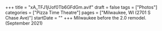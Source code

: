 +++
title = "xA_TFJ1jUof0Tb6GFdGm.avif"
draft = false
tags = ["Photos"]
categories = ["Pizza Time Theatre"]
pages = ["Milwaukee, WI (2701 S Chase Ave)"]
startDate = ""
+++
Milwaukee before the 2.0 remodel. (September 2021)
